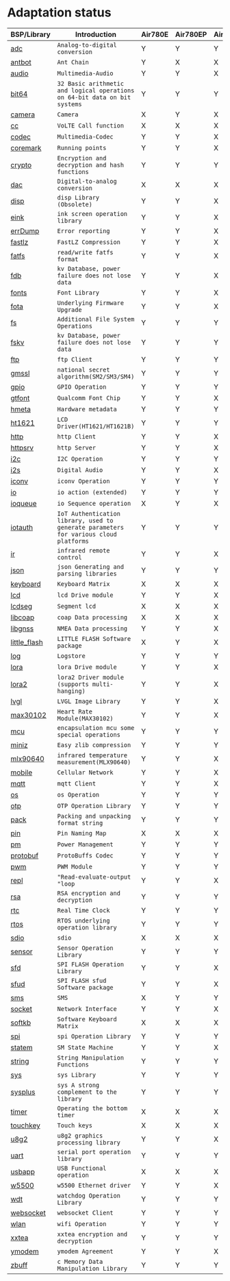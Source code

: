 # Adaptation status

|BSP/Library | Introduction|Air780E|Air780EP|Air780EPS|Air780EQ|Air700EAQ|Air700EMQ|Air700ECQ|Air201|
|---|---|---|---|---|---|---|---|---|---|
|[adc](adc.md)|`Analog-to-digital conversion`|Y|Y|Y|X|Y|Y|Y|Y|
|[antbot](antbot.md)|`Ant Chain`|Y|X|X|X|X|X|X|X|
|[audio](audio.md)|`Multimedia-Audio`|Y|Y|X|X|X|X|X|Y|
|[bit64](bit64.md)|`32 Basic arithmetic and logical operations on 64-bit data on bit systems`|Y|Y|Y|Y|Y|Y|Y|Y|
|[camera](camera.md)|`Camera`|X|Y|X|X|X|X|X|X|
|[cc](cc.md)|`VoLTE Call function`|X|X|X|X|X|X|X|X|
|[codec](codec.md)|`Multimedia-Codec`|Y|Y|X|X|X|X|X|Y|
|[coremark](coremark.md)|`Running points`|Y|Y|X|X|X|X|X|X|
|[crypto](crypto.md)|`Encryption and decryption and hash functions`|Y|Y|Y|Y|Y|Y|Y|Y|
|[dac](dac.md)|`Digital-to-analog conversion`|X|X|X|X|X|X|X|X|
|[disp](disp.md)|`disp Library (Obsolete)`|Y|Y|X|X|X|X|X|X|
|[eink](eink.md)|`ink screen operation library`|Y|Y|X|X|X|X|X|Y|
|[errDump](errDump.md)|`Error reporting`|Y|Y|X|X|X|X|X|X|
|[fastlz](fastlz.md)|`FastLZ Compression`|Y|Y|X|X|X|X|X|X|
|[fatfs](fatfs.md)|`read/write fatfs format`|Y|Y|X|X|X|X|X|Y|
|[fdb](fdb.md)|`kv Database, power failure does not lose data`|Y|Y|X|X|X|X|X|X|
|[fonts](fonts.md)|`Font Library`|Y|Y|X|X|X|X|X|Y|
|[fota](fota.md)|`Underlying Firmware Upgrade`|Y|Y|X|X|X|X|X|X|
|[fs](fs.md)|`Additional File System Operations`|Y|Y|Y|Y|X|X|X|Y|
|[fskv](fskv.md)|`kv Database, power failure does not lose data`|Y|Y|Y|Y|Y|Y|Y|Y|
|[ftp](ftp.md)|`ftp Client`|Y|Y|Y|Y|Y|Y|Y|Y|
|[gmssl](gmssl.md)|`national secret algorithm(SM2/SM3/SM4)`|Y|Y|Y|X|X|X|X|X|
|[gpio](gpio.md)|`GPIO Operation`|Y|Y|Y|Y|Y|Y|Y|Y|
|[gtfont](gtfont.md)|`Qualcomm Font Chip`|Y|Y|X|X|X|X|X|X|
|[hmeta](hmeta.md)|`Hardware metadata`|Y|Y|Y|Y|Y|Y|Y|Y|
|[ht1621](ht1621.md)|`LCD Driver(HT1621/HT1621B)`|Y|Y|Y|Y|Y|Y|Y|Y|
|[http](http.md)|`http Client`|Y|Y|X|X|X|X|X|X|
|[httpsrv](httpsrv.md)|`http Server`|Y|Y|X|X|X|X|X|X|
|[i2c](i2c.md)|`I2C Operation`|Y|Y|Y|X|Y|Y|Y|Y|
|[i2s](i2s.md)|`Digital Audio`|Y|Y|X|X|X|X|X|X|
|[iconv](iconv.md)|`iconv Operation`|Y|Y|Y|Y|Y|Y|Y|Y|
|[io](io.md)|`io action (extended)`|Y|Y|Y|Y|Y|Y|Y|Y|
|[ioqueue](ioqueue.md)|`io Sequence operation`|X|Y|X|X|X|X|X|X|
|[iotauth](iotauth.md)|`IoT Authentication library, used to generate parameters for various cloud platforms`|Y|Y|Y|Y|Y|Y|Y|Y|
|[ir](ir.md)|`infrared remote control`|Y|Y|X|X|X|X|X|X|
|[json](json.md)|`json Generating and parsing libraries`|Y|Y|Y|Y|Y|Y|Y|Y|
|[keyboard](keyboard.md)|`Keyboard Matrix`|X|X|X|X|X|X|X|X|
|[lcd](lcd.md)|`lcd Drive module`|Y|Y|X|X|X|X|X|Y|
|[lcdseg](lcdseg.md)|`Segment lcd`|X|X|X|X|X|X|X|X|
|[libcoap](libcoap.md)|`coap Data processing`|X|X|X|X|X|X|X|X|
|[libgnss](libgnss.md)|`NMEA Data processing`|Y|Y|X|X|X|X|X|Y|
|[little_flash](little_flash.md)|`LITTLE FLASH Software package`|X|Y|X|X|X|X|X|Y|
|[log](log.md)|`Logstore`|Y|Y|Y|Y|Y|Y|Y|Y|
|[lora](lora.md)|`lora Drive module`|Y|Y|X|X|X|X|X|X|
|[lora2](lora2.md)|`lora2 Driver module (supports multi-hanging)`|Y|Y|X|X|X|X|X|X|
|[lvgl](lvgl.md)|`LVGL Image Library`|Y|Y|X|X|X|X|X|X|
|[max30102](max30102.md)|`Heart Rate Module(MAX30102)`|Y|Y|X|X|X|X|X|X|
|[mcu](mcu.md)|`encapsulation mcu some special operations`|Y|Y|Y|Y|X|X|X|Y|
|[miniz](miniz.md)|`Easy zlib compression`|Y|Y|Y|Y|Y|Y|Y|Y|
|[mlx90640](mlx90640.md)|`infrared temperature measurement(MLX90640)`|Y|Y|X|X|X|X|X|X|
|[mobile](mobile.md)|`Cellular Network`|Y|Y|X|X|X|X|X|X|
|[mqtt](mqtt.md)|`mqtt Client`|Y|Y|X|X|X|X|X|X|
|[os](os.md)|`os Operation`|Y|Y|Y|Y|Y|Y|Y|Y|
|[otp](otp.md)|`OTP Operation Library`|Y|Y|Y|X|X|X|X|Y|
|[pack](pack.md)|`Packing and unpacking format string`|Y|Y|Y|Y|Y|Y|Y|Y|
|[pin](pin.md)|`Pin Naming Map`|X|X|X|X|X|X|X|X|
|[pm](pm.md)|`Power Management`|Y|Y|Y|Y|Y|Y|Y|Y|
|[protobuf](protobuf.md)|`ProtoBuffs Codec`|Y|Y|Y|X|X|X|X|X|
|[pwm](pwm.md)|`PWM Module`|Y|Y|Y|X|Y|Y|Y|Y|
|[repl](repl.md)|`"Read-evaluate-output "loop`|Y|Y|X|X|X|X|X|X|
|[rsa](rsa.md)|`RSA encryption and decryption`|Y|Y|Y|X|X|X|X|X|
|[rtc](rtc.md)|`Real Time Clock`|Y|Y|Y|Y|Y|Y|Y|Y|
|[rtos](rtos.md)|`RTOS underlying operation library`|Y|Y|Y|Y|Y|Y|Y|Y|
|[sdio](sdio.md)|`sdio`|X|X|X|X|X|X|X|X|
|[sensor](sensor.md)|`Sensor Operation Library`|Y|Y|Y|X|X|X|X|Y|
|[sfd](sfd.md)|`SPI FLASH Operation Library`|Y|Y|X|X|X|X|X|X|
|[sfud](sfud.md)|`SPI FLASH sfud Software package`|Y|Y|X|X|X|X|X|Y|
|[sms](sms.md)|`SMS`|X|Y|Y|Y|Y|Y|Y|X|
|[socket](socket.md)|`Network Interface`|Y|Y|X|X|X|X|X|X|
|[softkb](softkb.md)|`Software Keyboard Matrix`|X|X|X|X|X|X|X|X|
|[spi](spi.md)|`spi Operation Library`|Y|Y|Y|X|Y|Y|Y|Y|
|[statem](statem.md)|`SM State Machine`|Y|Y|X|X|X|X|X|X|
|[string](string.md)|`String Manipulation Functions`|Y|Y|Y|Y|Y|Y|Y|Y|
|[sys](sys.md)|`sys Library`|Y|Y|Y|Y|Y|Y|Y|Y|
|[sysplus](sysplus.md)|`sys A strong complement to the library`|Y|Y|Y|Y|Y|Y|Y|Y|
|[timer](timer.md)|`Operating the bottom timer`|X|X|X|X|X|X|X|X|
|[touchkey](touchkey.md)|`Touch keys`|X|X|X|X|X|X|X|X|
|[u8g2](u8g2.md)|`u8g2 graphics processing library`|Y|Y|X|X|X|X|X|Y|
|[uart](uart.md)|`serial port operation library`|Y|Y|Y|Y|Y|Y|Y|Y|
|[usbapp](usbapp.md)|`USB Functional operation`|X|X|X|X|X|X|X|X|
|[w5500](w5500.md)|`w5500 Ethernet driver`|Y|Y|X|X|X|X|X|X|
|[wdt](wdt.md)|`watchdog Operation Library`|Y|Y|Y|Y|Y|Y|Y|Y|
|[websocket](websocket.md)|`websocket Client`|Y|Y|Y|Y|Y|Y|Y|Y|
|[wlan](wlan.md)|`wifi Operation`|Y|Y|Y|Y|Y|Y|Y|Y|
|[xxtea](xxtea.md)|`xxtea encryption and decryption `|Y|Y|Y|X|X|X|X|X|
|[ymodem](ymodem.md)|`ymodem Agreement`|Y|Y|X|X|X|X|X|X|
|[zbuff](zbuff.md)|`c Memory Data Manipulation Library`|Y|Y|Y|Y|Y|Y|Y|Y|
